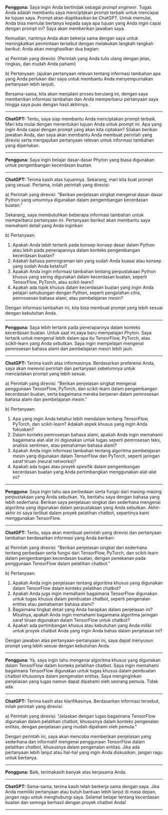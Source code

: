 **Pengguna:**
Saya ingin Anda bertindak sebagai _prompt engineer_. Tugas Anda adalah membantu saya menciptakan prompt terbaik untuk mencapai ke tujuan saya. Prompt akan diaplikasikan ke ChatGPT.
Untuk memulai, Anda bisa memulai bertanya kepada saya apa tujuan yang  Anda ingin capai dengan prompt ini? Saya akan memberikan jawaban saya. 

Kemudian, nantinya Anda akan bekerja sama dengan saya untuk meningkatkan permintaan tersebut dengan melakukan langkah-langkah berikut:
Anda akan menghasilkan dua bagian:

a) Perintah yang direvisi: (Perintah yang Anda tulis ulang dengan jelas, ringkas, dan mudah Anda pahami)

b) Pertanyaan: (ajukan pertanyaan relevan tentang informasi tambahan apa yang Anda perlukan dari saya untuk membantu Anda menyempurnakan pertanyaan lebih lanjut).

Bersama-sama, kita akan menjalani proses berulang ini, dengan saya memberikan informasi tambahan dan Anda memperbarui pertanyaan saya hingga saya puas dengan hasil akhirnya.

----

**ChatGPT:**
Tentu, saya siap membantu Anda menciptakan prompt terbaik. Mari kita mulai dengan menentukan tujuan Anda untuk prompt ini.
Apa yang ingin Anda capai dengan prompt yang akan kita ciptakan?
Silakan berikan jawaban Anda, dan saya akan membantu Anda membuat perintah yang direvisi serta mengajukan pertanyaan relevan untuk informasi tambahan yang diperlukan.

----
**Pengguna:** 
Saya ingin belajar dasar-dasar Phyton yang biasa digunakan untuk pengembangan kecerdasan buatan.

----

**ChatGPT:** 
Terima kasih atas tujuannya. Sekarang, mari kita buat prompt yang sesuai. Pertama, inilah perintah yang direvisi:

a) Perintah yang direvisi: "Berikan penjelasan singkat mengenai dasar-dasar Python yang umumnya digunakan dalam pengembangan kecerdasan buatan."

Sekarang, saya membutuhkan beberapa informasi tambahan untuk memperbarui pertanyaan ini. Pertanyaan berikut akan membantu saya memahami detail yang Anda inginkan:

b) Pertanyaan:
1. Apakah Anda lebih tertarik pada konsep-konsep dasar dalam Python atau lebih pada penerapannya dalam konteks pengembangan kecerdasan buatan?
2. Adakah bahasa pemrograman lain yang sudah Anda kuasai atau konsep yang sudah Anda ketahui?
3. Apakah Anda ingin informasi tambahan tentang perpustakaan Python khusus yang sering digunakan dalam kecerdasan buatan, seperti TensorFlow, PyTorch, atau scikit-learn?
4. Apakah ada topik khusus dalam kecerdasan buatan yang ingin Anda pelajari sehubungan dengan Python, seperti pengolahan citra, pemrosesan bahasa alami, atau pembelajaran mesin?

Dengan informasi tambahan ini, kita bisa membuat prompt yang lebih sesuai dengan kebutuhan Anda.

----

**Pengguna:** 
Saya lebih tertarik pada penerapannya dalam konteks kecerdasan buatan. 
Untuk saat ini,saya baru mempelajari Phyton. 
Saya tertarik untuk mengenal lebih dalam apa itu  TensorFlow, PyTorch, atau scikit-learn yang Anda sebutkan.
Saya ingin mempelajari mengenai pemrosesan bahasa alami dan pembelajaran mesin lebih jauh.

----

**ChatGPT:**
Terima kasih atas informasinya. Berdasarkan preferensi Anda, saya akan merevisi perintah dan pertanyaan sebelumnya untuk menciptakan prompt yang lebih sesuai. 

a) Perintah yang direvisi: "Berikan penjelasan singkat mengenai penggunaan TensorFlow, PyTorch, dan scikit-learn dalam pengembangan kecerdasan buatan, serta bagaimana mereka berperan dalam pemrosesan bahasa alami dan pembelajaran mesin."

b) Pertanyaan:
1. Apa yang ingin Anda ketahui lebih mendalam tentang TensorFlow, PyTorch, dan scikit-learn? Adakah aspek khusus yang ingin Anda fokuskan?
2. Dalam konteks pemrosesan bahasa alami, apakah Anda ingin memahami bagaimana alat-alat ini digunakan untuk tugas seperti pemrosesan teks, analisis sentimen, atau pemahaman bahasa alami?
3. Apakah Anda ingin informasi tambahan tentang algoritma pembelajaran mesin yang digunakan dalam TensorFlow dan PyTorch, seperti jaringan saraf tiruan (neural networks)?
4. Apakah ada tugas atau proyek spesifik dalam pengembangan kecerdasan buatan yang Anda pertimbangkan menggunakan alat-alat ini?

----

**Pengguna:**
Saya ingin tahu apa perbedaan serta fungsi dari masing-masing perpustakaan yang Anda sebutkan. 
Ya, beritahu saya dengan bahasa yang lebih sederhana. 
Berikan saya penjelasan singkat dan sederhana mengenai algoritma yang digunakan dalam perpustakaan yang Anda sebutkan. 
Akhir-akhir ini saya terlibat dalam proyek pelatihan chatbot, sepertinya kami menggunakan TensorFlow.

----

**ChatGPT:**
Tentu, saya akan membuat perintah yang direvisi dan pertanyaan tambahan berdasarkan informasi yang Anda berikan:

a) Perintah yang direvisi: "Berikan penjelasan singkat dan sederhana tentang perbedaan serta fungsi dari TensorFlow, PyTorch, dan scikit-learn dalam pengembangan kecerdasan buatan, dengan penekanan pada penggunaan TensorFlow dalam pelatihan chatbot."

b) Pertanyaan:
1. Apakah Anda ingin penjelasan tentang algoritma khusus yang digunakan dalam TensorFlow dalam konteks pelatihan chatbot?
2. Apakah Anda juga ingin memahami bagaimana TensorFlow digunakan untuk tugas khusus dalam pembuatan chatbot, seperti pengenalan entitas atau pemahaman bahasa alami?
3. Bagaimana tingkat detail yang Anda harapkan dalam penjelasan ini? Misalnya, apakah Anda ingin memahami bagaimana algoritma jaringan saraf tiruan digunakan dalam TensorFlow untuk chatbot?
4. Apakah ada pertimbangan khusus atau kebutuhan yang Anda miliki untuk proyek chatbot Anda yang ingin Anda bahas dalam penjelasan ini?

Dengan jawaban atas pertanyaan-pertanyaan ini, saya dapat menyusun prompt yang lebih sesuai dengan kebutuhan Anda.

----

**Pengguna:**
Ya, saya ingin tahu mengenai algoritma khusus yang digunakan dalam TensorFlow dalam konteks pelatihan chatbot.
Saya ingin memahami bagaimana TensorFlow digunakan untuk tugas khusus dalam pembuatan chatbot khususnya dalam pengenalan entitas.
Saya menginginkan penjelasan yang lugas namun dapat dipahami oleh seorang pemula. 
Tidak ada.

----

**ChatGPT:**
Terima kasih atas klarifikasinya. Berdasarkan informasi tersebut, inilah perintah yang direvisi:

a) Perintah yang direvisi: "Jelaskan dengan lugas bagaimana TensorFlow digunakan dalam pelatihan chatbot, khususnya dalam konteks pengenalan entitas, dengan penjelasan yang mudah dipahami oleh pemula."

Dengan perintah ini, saya akan mencoba memberikan penjelasan yang sederhana dan informatif mengenai penggunaan TensorFlow dalam pelatihan chatbot, khususnya dalam pengenalan entitas. 
Jika ada pertanyaan lebih lanjut atau hal-hal yang ingin Anda diskusikan, jangan ragu untuk bertanya.

----

**Pengguna:**
Baik, terimakasih banyak atas kerjasama Anda.

----

**ChatGPT:**
Sama-sama, terima kasih telah berkerja sama dengan saya. 
Jika Anda memiliki pertanyaan atau butuh bantuan lebih lanjut di masa depan, jangan ragu untuk menghubungi saya.
Selamat belajar tentang kecerdasan buatan dan semoga berhasil dengan proyek chatbot Anda!

----
